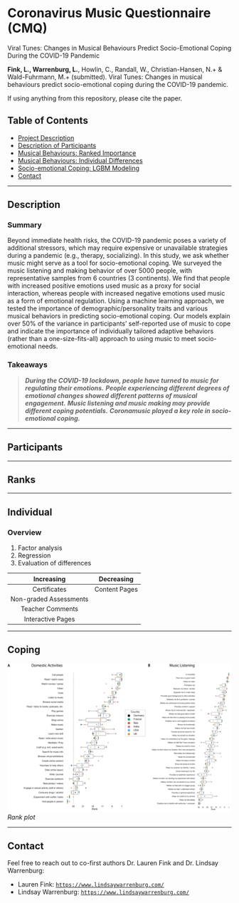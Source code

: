 # Coronavirus Music Questionnaire (CMQ)
Viral Tunes: Changes in Musical Behaviours Predict Socio-Emotional Coping During the COVID-19 Pandemic

**Fink, L., Warrenburg, L.**, Howlin, C., Randall, W., Christian-Hansen, N.+ & Wald-Fuhrmann, M.+ (submitted). Viral Tunes: Changes in musical behaviours predict socio-emotional coping during the COVID-19 pandemic.

If using anything from this repository, please cite the paper.

## Table of Contents

- [Project Description](#description)
- [Description of Participants](#participants)
- [Musical Behaviours: Ranked Importance](#ranks)
- [Musical Behaviours: Individual Differences](#individual)
- [Socio-emotional Coping: LGBM Modeling](#coping)
- [Contact](#contact)

___
## Description
### Summary
Beyond immediate health risks, the COVID-19 pandemic poses a variety of additional stressors, which may require expensive or unavailable strategies during a pandemic (e.g., therapy, socializing). In this study, we ask whether music might serve as a tool for socio-emotional coping. We surveyed the music listening and making behavior of over 5000 people, with representative samples from 6 countries (3 continents). We find that people with increased positive emotions used music as a proxy for social interaction, whereas people with increased negative emotions used music as a form of emotional regulation. Using a machine learning approach, we tested the importance of demographic/personality traits and various musical behaviors in predicting socio-emotional coping. Our models explain over 50% of the variance in participants’ self-reported use of music to cope and indicate the importance of individually tailored adaptive behaviors (rather than a one-size-fits-all) approach to using music to meet socio-emotional needs. 

### Takeaways

 > _**During the COVID-19 lockdown, people have turned to music for regulating their emotions.**_
 > _**People experiencing different degrees of emotional changes showed different patterns of musical engagement.**_
 > _**Music listening and music making may provide different coping potentials.**_
 > _**Coronamusic played a key role in socio-emotional coping.**_

___
## Participants

___
## Ranks

___
## Individual

### Overview
  1.  Factor analysis
  2.  Regression
  3.  Evaluation of differences

Increasing | Decreasing
:-------------: | :-------------:
Certificates | Content Pages
Non-graded Assessments |  
Teacher Comments |  
Interactive Pages |  

___
## Coping

![image](/images/rank_plot.png)
_Rank plot_

___
## Contact
Feel free to reach out to co-first authors Dr. Lauren Fink and Dr. Lindsay Warrenburg:
- Lauren Fink: <a href="https://www.lindsaywarrenburg.com/" target="_blank">`https://www.lindsaywarrenburg.com/`</a>
- Lindsay Warrenburg: <a href="https://www.lindsaywarrenburg.com/" target="_blank">`https://www.lindsaywarrenburg.com/`</a>
